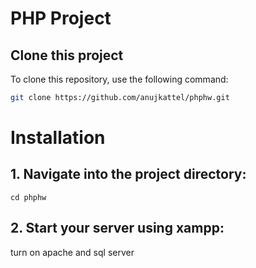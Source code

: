 # PHP Project

## Clone this project
To clone this repository, use the following command:

```bash
git clone https://github.com/anujkattel/phphw.git
```
# Installation
## 1. Navigate into the project directory:
```
cd phphw
```
## 2. Start your server using xampp:
turn on apache and sql server
